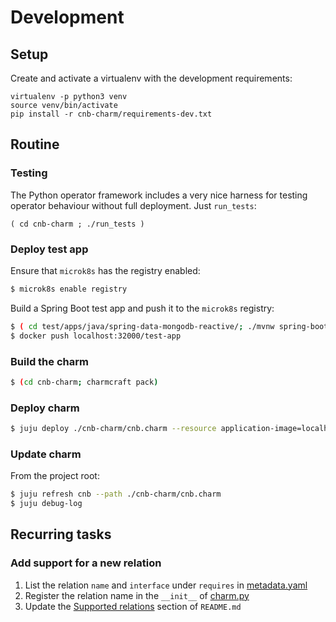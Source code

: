 # Development

## Setup

Create and activate a virtualenv with the development requirements:

```
virtualenv -p python3 venv
source venv/bin/activate
pip install -r cnb-charm/requirements-dev.txt
```

## Routine

### Testing

The Python operator framework includes a very nice harness for testing
operator behaviour without full deployment. Just `run_tests`:

```
( cd cnb-charm ; ./run_tests )
```

### Deploy test app

Ensure that `microk8s` has the registry enabled:

```sh
$ microk8s enable registry
```

Build a Spring Boot test app and push it to the `microk8s` registry:

```sh
$ ( cd test/apps/java/spring-data-mongodb-reactive/; ./mvnw spring-boot:build-image -Dspring-boot.build-image.imageName=localhost:32000/test-app )
$ docker push localhost:32000/test-app
```

### Build the charm

```sh
$ (cd cnb-charm; charmcraft pack)
```

### Deploy charm

```sh
$ juju deploy ./cnb-charm/cnb.charm --resource application-image=localhost:32000/test-app
```

### Update charm

From the project root:

```sh
$ juju refresh cnb --path ./cnb-charm/cnb.charm
$ juju debug-log
```

## Recurring tasks

### Add support for a new relation

1. List the relation `name` and `interface` under `requires` in [metadata.yaml](./cnb-charm/metadata.yaml)
2. Register the relation name in the `__init__` of [charm.py](./cnb-charm/src/charm.py)
3. Update the [Supported relations](./README.md#supported-relations) section of `README.md`